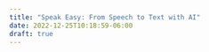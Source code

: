 ```yaml
---
title: "Speak Easy: From Speech to Text with AI"
date: 2022-12-25T10:18:59-06:00
draft: true
---
```


